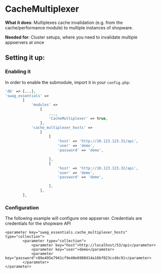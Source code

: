 # CacheMultiplexer
**What it does**: Multiplexes cache invalidation (e.g. from the cache/performance module) to multiple instances of shopware.

**Needed for**: Cluster setups, where you need to invalidate multiple appservers at once

## Setting it up:
### Enabling it
In order to enable the submodule, import it in your `config.php`:

```php
'db' => [...],
'swag_essentials' =>
        [
            'modules' =>
                [
                    ...,
                    'CacheMultiplexer' => true,
                ],
            'cache_multiplexer_hosts' =>
                [
                    [
                        'host' => 'http://10.123.123.31/api',
                        'user' => 'demo',
                        'password' => 'demo',

                    ],
                    [
                        'host' => 'http://10.123.123.32/api',
                        'user' => 'demo',
                        'password' => 'demo',

                    ],
                ],
        ],
```

### Configuration
The following example will configure one appserver. Credentials are credentials for the shopware API

```
<parameter key="swag_essentials.cache_multiplexer_hosts" type="collection">
        <parameter type="collection">
            <parameter key="host">http://localhost/53/api</parameter>
            <parameter key="user">demo</parameter>
            <parameter key="password">89e495e7941cf9e40e6980d14a16bf023ccd4c91</parameter>
        </parameter>
</parameter>
```
